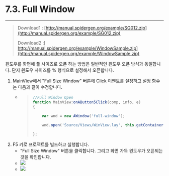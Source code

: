 # 7.3. Full Window

---

> Download1 : [http://manual.spidergen.org/example/SG012.zip](http://manual.spidergen.org/example/SG012.zip)
>
> Download2 :[ http://manual.spidergen.org/example/WindowSample.zip](http://manual.spidergen.org/example/WindowSample.zip)

윈도우를 화면에 풀 사이즈로 오픈 하는 방법은 일반적인 윈도우 오픈 방식과 동일합니다. 단지 윈도우 사이즈를 % 형식으로 설정해서 오픈합니다.

1. MainView에서 "Full Size Window" 버튼에 Click 이벤트를 설정하고 설정 함수는 다음과 같이 수정합니다.
   * > ```js
     > //Full Window Open
     > function MainView:onAButton5Click(comp, info, e)
     > {
     >
     >     var wnd = new AWindow('full-window');
     >     
     >     wnd.open('Source/Views/WinView.lay', this.getContainer(), 0, 0, '100%', '100%');
     >
     > };
     > ```
2. F5 키로 프로젝트를 빌드하고 실행합니다.
   * "Full Size Window" 버튼을 클릭합니다. 그리고 화면 가득 윈도우가 오픈되는것을 확인합니다.
   * ![](/assets/win-ex-011.png)
   * ![](/assets/win-ex-012.png)



